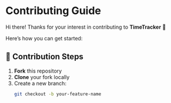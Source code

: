 # Contributing Guide

Hi there! Thanks for your interest in contributing to **TimeTracker** 🚀

Here’s how you can get started:

## 📌 Contribution Steps

1. **Fork** this repository
2. **Clone** your fork locally
3. Create a new branch:
   ```bash
   git checkout -b your-feature-name
